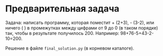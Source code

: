 # Предварительная задача
Задача: написать программу, которая поместит + (2+3), - (3-2), 
или ничего ( ) в промежутках между цифрами от 9 до 0 (в таком порядке) так, 
чтобы в результате получилось 200. 
Например: 98+76-5+43-2-10=200.

Решение в файле <code>final_solution.py</code> (в корневом каталоге).